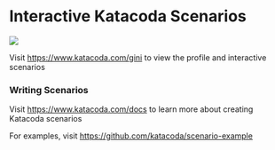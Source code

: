# Interactive Katacoda Scenarios

[![](http://shields.katacoda.com/katacoda/gini/count.svg)](https://www.katacoda.com/gini "Get your profile on Katacoda.com")

Visit https://www.katacoda.com/gini to view the profile and interactive scenarios

### Writing Scenarios
Visit https://www.katacoda.com/docs to learn more about creating Katacoda scenarios

For examples, visit https://github.com/katacoda/scenario-example
